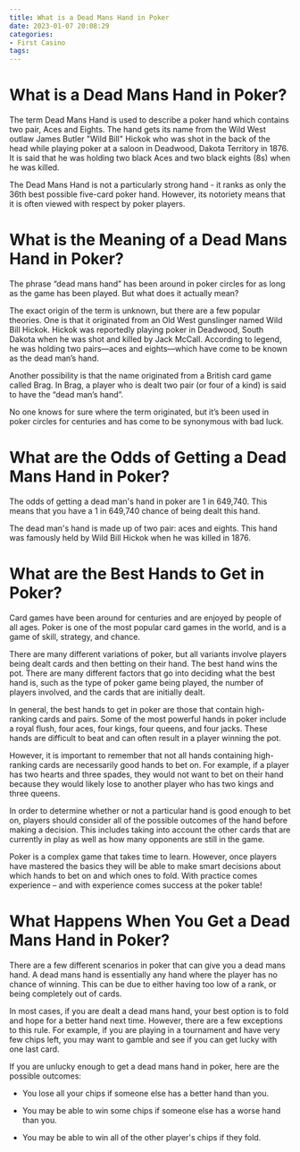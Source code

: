 ```yaml
---
title: What is a Dead Mans Hand in Poker
date: 2023-01-07 20:08:29
categories:
- First Casino
tags:
---
```



#  What is a Dead Mans Hand in Poker?

The term Dead Mans Hand is used to describe a poker hand which contains two pair, Aces and Eights. The hand gets its name from the Wild West outlaw James Butler "Wild Bill" Hickok who was shot in the back of the head while playing poker at a saloon in Deadwood, Dakota Territory in 1876. It is said that he was holding two black Aces and two black eights (8s) when he was killed.

The Dead Mans Hand is not a particularly strong hand - it ranks as only the 36th best possible five-card poker hand. However, its notoriety means that it is often viewed with respect by poker players.

#  What is the Meaning of a Dead Mans Hand in Poker?

The phrase “dead mans hand” has been around in poker circles for as long as the game has been played. But what does it actually mean?

The exact origin of the term is unknown, but there are a few popular theories. One is that it originated from an Old West gunslinger named Wild Bill Hickok. Hickok was reportedly playing poker in Deadwood, South Dakota when he was shot and killed by Jack McCall. According to legend, he was holding two pairs—aces and eights—which have come to be known as the dead man’s hand.

Another possibility is that the name originated from a British card game called Brag. In Brag, a player who is dealt two pair (or four of a kind) is said to have the “dead man’s hand”.

No one knows for sure where the term originated, but it’s been used in poker circles for centuries and has come to be synonymous with bad luck.

#  What are the Odds of Getting a Dead Mans Hand in Poker?

The odds of getting a dead man's hand in poker are 1 in 649,740. This means that you have a 1 in 649,740 chance of being dealt this hand.

The dead man's hand is made up of two pair: aces and eights. This hand was famously held by Wild Bill Hickok when he was killed in 1876.

#  What are the Best Hands to Get in Poker?

Card games have been around for centuries and are enjoyed by people of all ages. Poker is one of the most popular card games in the world, and is a game of skill, strategy, and chance.

There are many different variations of poker, but all variants involve players being dealt cards and then betting on their hand. The best hand wins the pot. There are many different factors that go into deciding what the best hand is, such as the type of poker game being played, the number of players involved, and the cards that are initially dealt.

In general, the best hands to get in poker are those that contain high-ranking cards and pairs. Some of the most powerful hands in poker include a royal flush, four aces, four kings, four queens, and four jacks. These hands are difficult to beat and can often result in a player winning the pot.

However, it is important to remember that not all hands containing high-ranking cards are necessarily good hands to bet on. For example, if a player has two hearts and three spades, they would not want to bet on their hand because they would likely lose to another player who has two kings and three queens.

In order to determine whether or not a particular hand is good enough to bet on, players should consider all of the possible outcomes of the hand before making a decision. This includes taking into account the other cards that are currently in play as well as how many opponents are still in the game.

Poker is a complex game that takes time to learn. However, once players have mastered the basics they will be able to make smart decisions about which hands to bet on and which ones to fold. With practice comes experience – and with experience comes success at the poker table!

#  What Happens When You Get a Dead Mans Hand in Poker?

There are a few different scenarios in poker that can give you a dead mans hand. A dead mans hand is essentially any hand where the player has no chance of winning. This can be due to either having too low of a rank, or being completely out of cards.

In most cases, if you are dealt a dead mans hand, your best option is to fold and hope for a better hand next time. However, there are a few exceptions to this rule. For example, if you are playing in a tournament and have very few chips left, you may want to gamble and see if you can get lucky with one last card.

If you are unlucky enough to get a dead mans hand in poker, here are the possible outcomes:

- You lose all your chips if someone else has a better hand than you.

- You may be able to win some chips if someone else has a worse hand than you.

- You may be able to win all of the other player's chips if they fold.